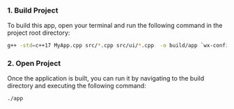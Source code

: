 ### 1. Build Project
To build this app, open your terminal and run the following command in the project root directory:
```bash
g++ -std=c++17 MyApp.cpp src/*.cpp src/ui/*.cpp  -o build/app `wx-config --cxxflags --libs`
```
### 2. Open Project
Once the application is built, you can run it by navigating to the build directory and executing the following command:
```bash
./app
```

